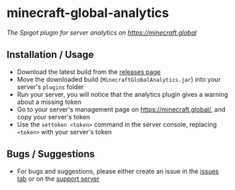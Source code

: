 # minecraft-global-analytics
*The Spigot plugin for server analytics on https://minecraft.global*

## Installation / Usage
- Download the latest build from the [releases page](https://github.com/minecraft-global/minecraft-global-analytics/releases)
- Move the downloaded build (`MinecraftGlobalAnalytics.jar`) into your server's `plugins` folder
- Run your server, you will notice that the analytics plugin gives a warning about a missing token
- Go to your server's management page on https://minecraft.global/, and copy your server's token
- Use the `settoken <token>` command in the server console, replacing `<token>` with your server's token

## Bugs / Suggestions
- For bugs and suggestions, please either create an issue in the [issues tab](https://github.com/minecraft-global/minecraft-global-analytics/issues) or on the [support server](https://discord.minecraft.global)
